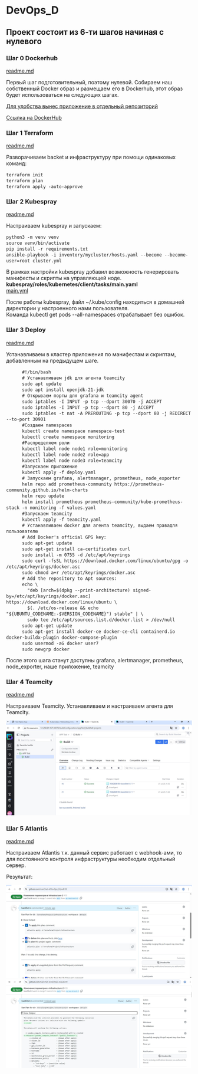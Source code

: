 # DevOps_D

## Проект состоит из 6-ти шагов начиная с нулевого

### Шаг 0 Dockerhub
[readme.md](https://github.com/IvanChet-4/DevOps_D/blob/main/APP%20/readme.md)

Первый шаг подготовительный, поэтому нулевой. Собираем наш собственный Docker образ и размещаем его в Dockerhub, этот образ будет использоваться на следующих шагах.

[Для удобства вынес приложение в отдельный репозиторий](https://github.com/IvanChet-4/APP-test) <br>

[Ссылка на DockerHub](https://hub.docker.com/repository/docker/4ivan/test-nginx-app/general) <br>

### Шаг 1 Terraform
[readme.md](https://github.com/IvanChet-4/DevOps_D/blob/main/Terraform/readme.md)

Разворачиваем backet и инфраструктуру при помощи одинаковых команд:

```
terraform init
terraform plan
terraform apply -auto-approve
```

### Шаг 2 Kubespray
[readme.md](https://github.com/IvanChet-4/DevOps_D/blob/main/Kubespray/readme.md)

Настраиваем kubespray и запускаем:

```
python3 -m venv venv
source venv/bin/activate
pip install -r requirements.txt
ansible-playbook -i inventory/mycluster/hosts.yaml --become --become-user=root cluster.yml
```
В рамках настройки kubespray добавил возможность генерировать манифесты и скрипты на управляющей ноде. <br>
<b> kubespray/roles/kubernetes/client/tasks/main.yaml </b>  <br>
[main.yml](https://github.com/IvanChet-4/DevOps_D/blob/main/Kubespray/add_parameters/main.yml)

После работы kubespray, файл ~/.kube/config находиться в домашней директории у настроенного нами пользователя. <br>
Команда kubectl get pods --all-namespaces отрабатывает без ошибок.

### Шаг 3 Deploy
[readme.md](https://github.com/IvanChet-4/DevOps_D/blob/main/Deploy/readme.md)

Устанавливаем в кластер приложения по манифестам и скриптам, добавленным на предыдущем шаге.

```
      #!/bin/bash
      # Устанавливаем jdk для агента teamcity 
      sudo apt update
      sudo apt install openjdk-21-jdk
      # Открываем порты для grafana и teamcity agent
      sudo iptables -I INPUT -p tcp --dport 30070 -j ACCEPT
      sudo iptables -I INPUT -p tcp --dport 80 -j ACCEPT
      sudo iptables -t nat -A PREROUTING -p tcp --dport 80 -j REDIRECT --to-port 30901
      #Создаем namespaces
      kubectl create namespace namespace-test
      kubectl create namespace monitoring
      #Распределяем роли
      kubectl label node node1 role=monitoring
      kubectl label node node2 role=app
      kubectl label node node3 role=teamcity
      #Запускаем приложение
      kubectl apply -f deploy.yaml
      # Запускаем grafana, alertmanager, prometheus, node_exporter
      helm repo add prometheus-community https://prometheus-community.github.io/helm-charts
      helm repo update
      helm install prometheus prometheus-community/kube-prometheus-stack -n monitoring -f values.yaml
      #Запускаем teamcity
      kubectl apply -f teamcity.yaml
      # Устанавливаем docker для агента teamcity, выдаем правадля пользователю
      # Add Docker's official GPG key:
      sudo apt-get update
      sudo apt-get install ca-certificates curl
      sudo install -m 0755 -d /etc/apt/keyrings
      sudo curl -fsSL https://download.docker.com/linux/ubuntu/gpg -o /etc/apt/keyrings/docker.asc
      sudo chmod a+r /etc/apt/keyrings/docker.asc
      # Add the repository to Apt sources:
      echo \
        "deb [arch=$(dpkg --print-architecture) signed-by=/etc/apt/keyrings/docker.asc] https://download.docker.com/linux/ubuntu \
        $(. /etc/os-release && echo "${UBUNTU_CODENAME:-$VERSION_CODENAME}") stable" | \
        sudo tee /etc/apt/sources.list.d/docker.list > /dev/null
      sudo apt-get update
      sudo apt-get install docker-ce docker-ce-cli containerd.io docker-buildx-plugin docker-compose-plugin
      sudo usermod -aG docker user7
      sudo newgrp docker
```
После этого шага станут доступны grafana, alertmanager, prometheus, node_exporter, наше приложение, teamcity


### Шаг 4 Teamcity
[readme.md](https://github.com/IvanChet-4/DevOps_D/blob/main/Teamcity/readme.md)

Настраиваем Teamcity. 
Устанавливаем и настраиваем агента для Teamcity.

![Teamcity](https://github.com/IvanChet-4/DevOps_D/blob/main/images/teamcity/1-10.jpg)

### Шаг 5 Atlantis
[readme.md](https://github.com/IvanChet-4/DevOps_D/blob/main/Atlantis/readme.md)

Настраиваем Atlantis
т.к. данный сервис работает с webhook-ами, то для постоянного контроля инфраструктуры необходим отдельный сервер. <br>

Результат: <br>

![Результат](https://github.com/IvanChet-4/DevOps_D/blob/main/images/atlantis/1-3.jpg)
![Результат](https://github.com/IvanChet-4/DevOps_D/blob/main/images/atlantis/1-4.jpg)
